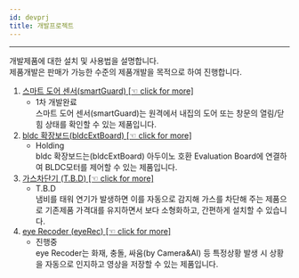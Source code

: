 ```yaml
---
id: devprj
title: 개발프로젝트
---
```

---

개발제품에 대한 설치 및 사용법을 설명합니다.  
제품개발은 판매가 가능한 수준의 제품개발을 목적으로 하여 진행합니다.

1. [스마트 도어 센서(smartGuard) [☜ click for more]](./devprj/ews2)
	* 1차 개발완료  
	스마트 도어 센서(smartGuard)는 원격에서 내집의 도어 또는 창문의 열림/닫힘 상태를 확인할 수 있는 제품입니다.
2. [bldc 확장보드(bldcExtBoard) [☜ click for more]](./devprj/bldc)
	* Holding  
	bldc 확장보드는(bldcExtBoard) 아두이노 호환 Evaluation Board에 연결하여 BLDC모터를 제어할 수 있는 제품입니다.
3. [가스차단기 (T.B.D) [☜ click for more]](./devprj)
	* T.B.D  
	냄비를 태워 연기가 발생하면 이를 자동으로 감지해 가스를 차단해 주는 제품으로 기존제품 가격대를 유지하면서 보다 소형화하고, 간편하게 설치할 수 있습니다.  
3. [eye Recoder (eyeRec) [☜ click for more]](./devprj/eyeRec)
	* 진행중  
	eye Recoder는 화재, 충돌, 싸움(by Camera&AI) 등 특정상황 발생 시 상황을 자동으로 인지하고 영상을 저장할 수 있는 제품입니다.  


